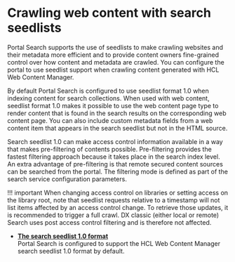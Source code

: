 # Crawling web content with search seedlists

Portal Search supports the use of seedlists to make crawling websites and their metadata more efficient and to provide content owners fine-grained control over how content and metadata are crawled. You can configure the portal to use seedlist support when crawling content generated with HCL Web Content Manager.

By default Portal Search is configured to use seedlist format 1.0 when indexing content for search collections. When used with web content, seedlist format 1.0 makes it possible to use the web content page type to render content that is found in the search results on the corresponding web content page. You can also include custom metadata fields from a web content item that appears in the search seedlist but not in the HTML source.

Search seedlist 1.0 can make access control information available in a way that makes pre-filtering of contents possible. Pre-filtering provides the fastest filtering approach because it takes place in the search index level. An extra advantage of pre-filtering is that remote secured content sources can be searched from the portal. The filtering mode is defined as part of the search service configuration parameters.

!!! important
    When changing access control on libraries or setting access on the library root, note that seedlist requests relative to a timestamp will not list items affected by an access control change. To retrieve those updates, it is recommended to trigger a full crawl. 
    DX classic (either local or remote) Search uses post access control filtering and is therefore not affected.


-   **[The search seedlist 1.0 format](../crawling_webcontent_seedbase/wcm_searchseed/index.md)**  
Portal Search is configured to support the HCL Web Content Manager search seedlist 1.0 format by default.

<!---
**Previous topic:**[Language and region support in Portal Search](../admin-system/srr_lng_regio_spprt.md)

**Next topic:**[Searching your local portal](../admin-system/srclocportal.md) --->
